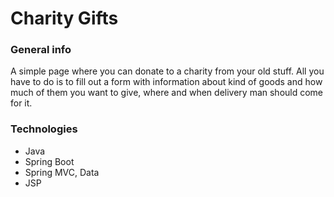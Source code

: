 # Charity Gifts

### General info

A simple page where you can donate to a charity from your old stuff.
All you have to do is to fill out a form with information about kind of goods and how much of them you want to give, where and when delivery man should come for it. 

### Technologies
- Java
- Spring Boot
- Spring MVC, Data
- JSP


